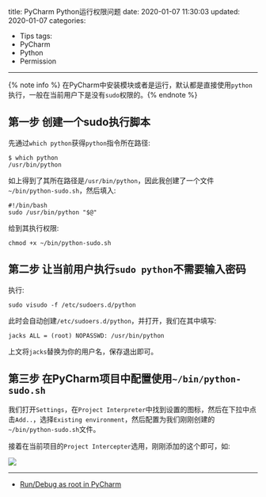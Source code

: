 title: PyCharm Python运行权限问题
date: 2020-01-07 11:30:03
updated: 2020-01-07
categories:
- Tips
tags:
- PyCharm
- Python
- Permission

---

{% note info %} 在PyCharm中安装模块或者是运行，默认都是直接使用`python`执行，一般在当前用户下是没有`sudo`权限的。{% endnote %}

<!-- more -->

## 第一步 创建一个sudo执行脚本

先通过`which python`获得`python`指令所在路径:

```
$ which python
/usr/bin/python
```

如上得到了其所在路径是`/usr/bin/python`，因此我创建了一个文件`~/bin/python-sudo.sh`，然后填入:

```
#!/bin/bash
sudo /usr/bin/python "$@"
```

给到其执行权限:

```
chmod +x ~/bin/python-sudo.sh
```

## 第二步 让当前用户执行`sudo python`不需要输入密码

执行:

```
sudo visudo -f /etc/sudoers.d/python
```

此时会自动创建`/etc/sudoers.d/python`，并打开，我们在其中填写:

```
jacks ALL = (root) NOPASSWD: /usr/bin/python
```

上文将`jacks`替换为你的用户名，保存退出即可。

## 第三步 在PyCharm项目中配置使用`~/bin/python-sudo.sh`

我们打开`Settings`，在`Project Interpreter`中找到设置的图标，然后在下拉中点击`Add..`，选择`Existing environment`，然后配置为我们刚刚创建的`~/bin/python-sudo.sh`文件。

接着在当前项目的`Project Intercepter`选用，刚刚添加的这个即可，如:

![](/img/pycharm_permission-1.jpg)

---

- [Run/Debug as root in PyCharm](https://esmithy.net/2015/05/05/rundebug-as-root-in-pycharm/)
